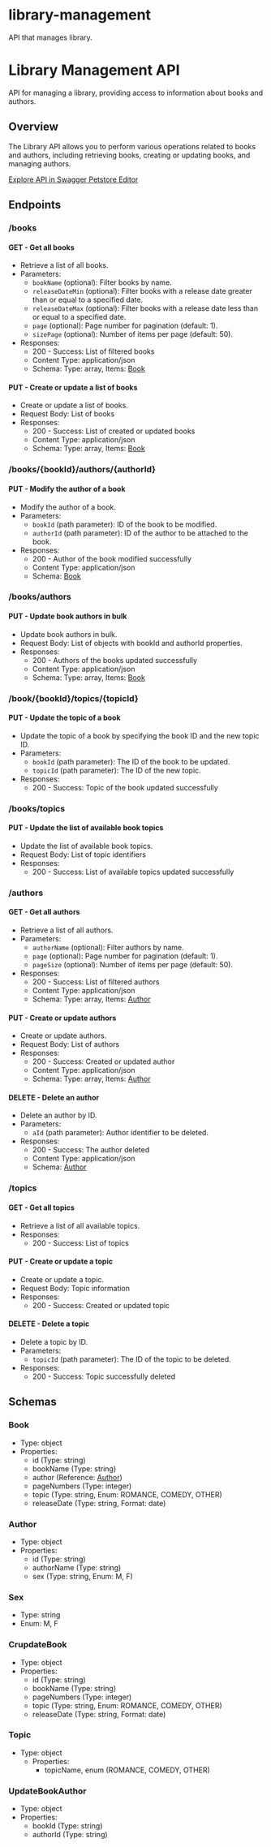 # library-management
API that manages library.
# Library Management API

API for managing a library, providing access to information about books and authors.

## Overview

The Library API allows you to perform various operations related to books and authors, including retrieving books, creating or updating books, and managing authors.

[Explore API in Swagger Petstore Editor](https://raw.githubusercontent.com/rasoanirinamialisoa/library-management/oas-td2-alt-std22026/docs/api.yml)

## Endpoints

### /books

#### GET - Get all books

- Retrieve a list of all books.
- Parameters:
    - `bookName` (optional): Filter books by name.
    - `releaseDateMin` (optional): Filter books with a release date greater than or equal to a specified date.
    - `releaseDateMax` (optional): Filter books with a release date less than or equal to a specified date.
    - `page` (optional): Page number for pagination (default: 1).
    - `sizePage` (optional): Number of items per page (default: 50).
- Responses:
    - 200 - Success: List of filtered books
    - Content Type: application/json
    - Schema: Type: array, Items: [Book](#book)

#### PUT - Create or update a list of books

- Create or update a list of books.
- Request Body: List of books
- Responses:
    - 200 - Success: List of created or updated books
    - Content Type: application/json
    - Schema: Type: array, Items: [Book](#book)

### /books/{bookId}/authors/{authorId}

#### PUT - Modify the author of a book

- Modify the author of a book.
- Parameters:
    - `bookId` (path parameter): ID of the book to be modified.
    - `authorId` (path parameter): ID of the author to be attached to the book.
- Responses:
    - 200 - Author of the book modified successfully
    - Content Type: application/json
    - Schema: [Book](#book)

### /books/authors

#### PUT - Update book authors in bulk

- Update book authors in bulk.
- Request Body: List of objects with bookId and authorId properties.
- Responses:
    - 200 - Authors of the books updated successfully
    - Content Type: application/json
    - Schema: Type: array, Items: [Book](#book)

### /book/{bookId}/topics/{topicId}

#### PUT - Update the topic of a book

- Update the topic of a book by specifying the book ID and the new topic ID.
- Parameters:
  - `bookId` (path parameter): The ID of the book to be updated.
  - `topicId` (path parameter): The ID of the new topic.
- Responses:
  - 200 - Success: Topic of the book updated successfully

### /books/topics

#### PUT - Update the list of available book topics

- Update the list of available book topics.
- Request Body: List of topic identifiers
- Responses:
  - 200 - Success: List of available topics updated successfully


### /authors

#### GET - Get all authors

- Retrieve a list of all authors.
- Parameters:
    - `authorName` (optional): Filter authors by name.
    - `page` (optional): Page number for pagination (default: 1).
    - `pageSize` (optional): Number of items per page (default: 50).
- Responses:
    - 200 - Success: List of filtered authors
    - Content Type: application/json
    - Schema: Type: array, Items: [Author](#author)

#### PUT - Create or update authors

- Create or update authors.
- Request Body: List of authors
- Responses:
    - 200 - Success: Created or updated author
    - Content Type: application/json
    - Schema: Type: array, Items: [Author](#author)

#### DELETE - Delete an author

- Delete an author by ID.
- Parameters:
    - `aId` (path parameter): Author identifier to be deleted.
- Responses:
    - 200 - Success: The author deleted
    - Content Type: application/json
    - Schema: [Author](#author)
### /topics

#### GET - Get all topics

- Retrieve a list of all available topics.
- Responses:
    - 200 - Success: List of topics

#### PUT - Create or update a topic

- Create or update a topic.
- Request Body: Topic information
- Responses:
    - 200 - Success: Created or updated topic

#### DELETE - Delete a topic

- Delete a topic by ID.
- Parameters:
    - `topicId` (path parameter): The ID of the topic to be deleted.
- Responses:
    - 200 - Success: Topic successfully deleted

## Schemas

### Book

- Type: object
- Properties:
    - id (Type: string)
    - bookName (Type: string)
    - author (Reference: [Author](#author))
    - pageNumbers (Type: integer)
    - topic (Type: string, Enum: ROMANCE, COMEDY, OTHER)
    - releaseDate (Type: string, Format: date)

### Author

- Type: object
- Properties:
    - id (Type: string)
    - authorName (Type: string)
    - sex (Type: string, Enum: M, F)

### Sex

- Type: string
- Enum: M, F

### CrupdateBook

- Type: object
- Properties:
    - id (Type: string)
    - bookName (Type: string)
    - pageNumbers (Type: integer)
    - topic (Type: string, Enum: ROMANCE, COMEDY, OTHER)
    - releaseDate (Type: string, Format: date)

### Topic      
- Type: object
  - Properties:
     - topicName, enum (ROMANCE, COMEDY, OTHER)

### UpdateBookAuthor

- Type: object
- Properties:
    - bookId (Type: string)
    - authorId (Type: string)

